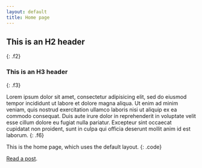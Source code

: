 ```yaml
---
layout: default
title: Home page
---
```


## This is an H2 header
{: .f2}

### This is an H3 header
{: .f3}

Lorem ipsum dolor sit amet, consectetur adipisicing elit, sed do eiusmod tempor incididunt ut labore et dolore magna aliqua. Ut enim ad minim veniam, quis nostrud exercitation ullamco laboris nisi ut aliquip ex ea commodo consequat. Duis aute irure dolor in reprehenderit in voluptate velit esse cillum dolore eu fugiat nulla pariatur. Excepteur sint occaecat cupidatat non proident, sunt in culpa qui officia deserunt mollit anim id est laborum.
{: .f6}

This is the home page, which uses the default layout.
{: .code}

[Read a post](/2018/03/11/example-post/).
